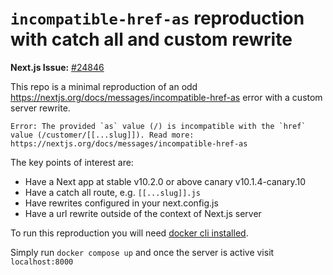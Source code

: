 # `incompatible-href-as` reproduction with catch all and custom rewrite

**Next.js Issue:** [#24846](https://github.com/vercel/next.js/issues/24846)

This repo is a minimal reproduction of an odd https://nextjs.org/docs/messages/incompatible-href-as error with a custom server rewrite.

```
Error: The provided `as` value (/) is incompatible with the `href` value (/customer/[[...slug]]). Read more: https://nextjs.org/docs/messages/incompatible-href-as
```

The key points of interest are:
- Have a Next app at stable v10.2.0 or above canary v10.1.4-canary.10
- Have a catch all route, e.g. `[[...slug]].js`
- Have rewrites configured in your next.config.js
- Have a url rewrite outside of the context of Next.js server

To run this reproduction you will need [docker cli installed](https://docs.docker.com/get-docker/).

Simply run `docker compose up` and once the server is active visit `localhost:8000`
